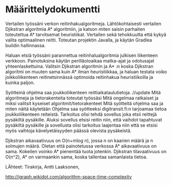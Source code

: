 # Määrittelydokumentti

Vertailen työssäni verkon reitinhakualgoritmeja. Lähtökohtaisesti vertailen Djikstran algoritmia A* algoritmiin, ja katson miten saisin parhaiten toteutettua A* tarvitsemat heuristiikat. Vertailen sekä tehokkuutta että kykyä valita optimaalinen reitti. Toteutan projektin Javalla, ja käytän Gradlea buildin hallinnassa.

Haluan etsiä työssäni parannettua reitinhalualgoritmia julkisen liikenteen verkkoon. Painotuksina käytän perilläoloaikaa matka-ajat ja odotusajat yhteenlaskettuina. Valitsin Djikstran algoritmin ja A* :n koska Djikstran algoritmi on muuten sama kuin A* ilman heuristiikkaa, ja haluan testata voiko joikkoliikenteen reitinetsinnässä optimoida reitinhakua heuristiikoilla ja kuinka paljon.

Syötteinä ohjelma saa joukkoliikenteen reittiaikataulutietoja. //update 
    Mitä algoritmeja ja tietorakenteita toteutat työssäsi
    Mitä ongelmaa ratkaiset ja miksi valitsit kyseiset algoritmit/tietorakenteet
    Mitä syötteitä ohjelma saa ja miten näitä käytetään
Ohjelma saa syötteeksi digitransit.fi:n tarjoamaa tietoa joukkoliikenteen reiteistä. Tarkoitus olisi tehdä sovellus joka etsii reittejä pysäkiltä pysäkille. Aluksi sovellus etsisi reitin niin, että vaihdot tapahtuvat pysäkiltä pysäkille ja sovellusta olisi tarkoitus laajentaa niin että se etsisi myös vaihtoja kävelyetäisyyden päässä olevista pysäkeistä.

Djikstran aikavaativuus on O(n+mlog n), jossa n on kaarien määrä ja n solmujen määrä. Oletan että painotetussa verkossa A* aikavaativuus on sama. Kokeilen voinko A* pienentää tuota jotenkin.
Djikstran tilavaativuus on O(n^2), A* on varmaankin sama, koska tallentaa samanlaista tietoa.

LÄhteet:
Tirakirja, Antti Laaksonen, 

http://igraph.wikidot.com/algorithm-space-time-complexity
